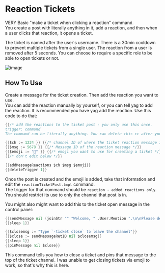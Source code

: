 # Reaction Tickets
VERY Basic "make a ticket when clicking a reaction" command.    
You create a post with literally anything in it, add a reaction, and then when a user clicks that reaction, it opens a ticket.

The ticket is named after the user's username. There is a 30min cooldown to prevent multiple tickets from a single user. The reaction from a user is removed after 5 seconds. You can choose to require a specific role to be able to open tickets or not.

![image](https://user-images.githubusercontent.com/20410737/178612190-dfbcc9b9-abad-4f3d-a260-a0c864dd7f56.png)


## How To Use
Create a message for the ticket creation. Then add the reaction you want to use.     
You can add the reaction manually by yourself, or you can tell yag to add the reaction. It is recommended you have yag add the reaction. Use this code to do that:         
```go
{{/* add the reactions to the ticket post - you only use this once.
trigger: command     
The command can be literally anything. You can delete this cc after you use it the one time. */}}

{{$ch := 1234 }} {{/* channel ID of where the ticket reaction message is. */}}
{{$msg := 5678 }} {{/* Message ID of the reaction message */}}
{{$emoji := "📩" }} {{/* emoji you want to use for creating a ticket */}}
{{/* don't edit below */}}

{{addMessageReactions $ch $msg $emoji}}
{{deleteTrigger 1}}
```

Once the post is created and the emoji is added, take that information and edit the `reactionTicketPost.tmpl` command.      
The trigger for that command should be `reaction - added reactions only`. You should restrict its use to only the channel that post is in. 

You might also might want to add this to the ticket open message in the control panel:      
```go
{{sendMessage nil (joinStr "" "Welcome, " .User.Mention ".\n\nPlease describe the reasoning for opening this ticket. You can also upload screenshots.")}}
{{sleep 1}}

{{$closemsg := "Type `-ticket close` to leave the channel"}}
{{$close := sendMessageRetID nil $closemsg}}
{{sleep 1}}
{{pinMessage nil $close}}
```

This command tells you how to close a ticket and pins that message to the top of the ticket channel. I was unable to get closing tickets via emoji to work, so that's why this is here.
